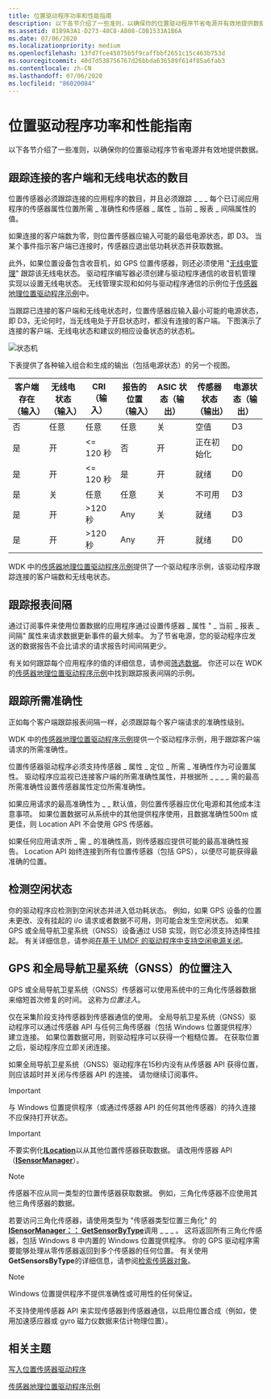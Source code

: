 ```yaml
---
title: 位置驱动程序功率和性能指南
description: 以下各节介绍了一些准则，以确保你的位置驱动程序节省电源并有效地提供数据。
ms.assetid: 81B9A3A1-D273-48C8-A808-CDB1533A1B6A
ms.date: 07/06/2020
ms.localizationpriority: medium
ms.openlocfilehash: 13fd7fce45075b5f9caffbbf2651c15c463b753d
ms.sourcegitcommit: 40d7d538756767d26bbda636589f614f85a6fab3
ms.contentlocale: zh-CN
ms.lasthandoff: 07/06/2020
ms.locfileid: "86020084"
---
```

# <a name="location-driver-guidelines-for-power-and-performance"></a>位置驱动程序功率和性能指南

以下各节介绍了一些准则，以确保你的位置驱动程序节省电源并有效地提供数据。

## <a name="tracking-the-number-of-connected-clients-and-radio-state"></a>跟踪连接的客户端和无线电状态的数目

位置传感器必须跟踪连接的应用程序的数目，并且必须跟踪 \_ \_ \_ 每个已订阅应用程序的传感器属性位置所需 \_ 准确性和传感器 \_ 属性 \_ 当前 \_ 报表 \_ 间隔属性的值。

如果连接的客户端数为零，则位置传感器应输入可能的最低电源状态，即 D3。 当某个事件指示客户端已连接时，传感器应退出低功耗状态并获取数据。

此外，如果位置设备包含收音机，如 GPS 位置传感器，则还必须使用 "[无线电管理](https://docs.microsoft.com/previous-versions/windows/hardware/radio/hh406615(v=vs.85))" 跟踪该无线电状态。 驱动程序编写器必须创建与驱动程序通信的收音机管理实现以设置无线电状态。 无线管理实现和如何与驱动程序通信的示例位于[传感器地理位置驱动程序示例](sensors-geolocation-driver-sample.md)中。

当跟踪已连接的客户端和无线电状态时，位置传感器应输入最小可能的电源状态，即 D3，无论何时，当无线电处于开启状态时，都没有连接的客户端。 下图演示了连接的客户端、无线电状态和建议的相应设备状态的状态机。

![状态机](images/state-diagram-with-radio.png)

下表提供了各种输入组合和生成的输出（包括电源状态）的另一个视图。

| 客户端存在（输入） | 无线电状态（输入） | CRI （输入） | 报告的位置（输入） | ASIC 状态（输出） | 传感器状态（输出） | 电源状态（输出） |
|--|--|--|--|--|--|--|
| 否 | 任意 | 任意 | 任意 | 关 | 空值 | D3 |
| 是 | 开 | <= 120 秒 | 否 | 开 | 正在初始化 | D0 |
| 是 | 开 | <= 120 秒 | 是 | 开 | 就绪 | D0 |
| 是 | 关 | 任意 | 任意 | 关 | 不可用 | D3 |
| 是 | 开 | >120 秒 | Any | 关 | 就绪 | D3 |
| 是 | 开 | >120 秒 | Any | 开 | 就绪 | D0 |

WDK 中的[传感器地理位置驱动程序示例](sensors-geolocation-driver-sample.md)提供了一个驱动程序示例，该驱动程序跟踪连接的客户端数和无线电状态。

## <a name="tracking-report-intervals"></a>跟踪报表间隔

通过订阅事件来使用位置数据的应用程序通过设置传感器 \_ 属性 " \_ 当前 \_ 报表 \_ 间隔" 属性来请求数据更新事件的最大频率。 为了节省电源，您的驱动程序应发送的数据报告不会比请求的请求报告时间间隔更少。

有关如何跟踪每个应用程序的值的详细信息，请参阅[筛选数据](https://docs.microsoft.com/windows-hardware/drivers/sensors/filtering-data)。 你还可以在 WDK 的[传感器地理位置驱动程序示例](sensors-geolocation-driver-sample.md)中找到跟踪报表间隔的示例。

## <a name="tracking-desired-accuracy"></a>跟踪所需准确性

正如每个客户端跟踪报表间隔一样，必须跟踪每个客户端请求的准确性级别。

WDK 中的[传感器地理位置驱动程序示例](sensors-geolocation-driver-sample.md)提供一个驱动程序示例，用于跟踪客户端请求的所需准确性。

位置传感器驱动程序必须支持传感器 \_ 属性 \_ 定位 \_ 所需 \_ 准确性作为可设置属性。 驱动程序应监视已连接客户端的所需准确性属性，并根据所 \_ \_ \_ \_ 需的最高所需准确性设置传感器属性定位所需准确性。

如果应用请求的最高准确性为 \_ \_ 默认值，则位置传感器应优化电源和其他成本注意事项。 如果位置数据可从系统中的其他提供程序使用，且数据准确性500m 或更佳，则 Location API 不会使用 GPS 传感器。

如果任何应用请求所 \_ 需 \_ 的准确性高，则传感器应提供可能的最高准确性报告。 Location API 始终连接到所有位置传感器（包括 GPS），以便尽可能获得最准确的位置。

## <a name="detecting-idle-states"></a>检测空闲状态

你的驱动程序应检测到空闲状态并进入低功耗状态。 例如，如果 GPS 设备的位置未更改、没有挂起的 i/o 请求或者数据不可用，则可能会发生空闲状态。 如果 GPS 或全局导航卫星系统（GNSS）设备通过 USB 实现，则它必须支持选择性挂起。 有关详细信息，请参阅[在基于 UMDF 的驱动程序中支持空闲电源关闭](https://docs.microsoft.com/windows-hardware/drivers/wdf/supporting-idle-power-down-in-umdf-drivers)。

## <a name="position-injection-for-gps-and-global-navigation-satellite-system-gnss"></a>GPS 和全局导航卫星系统（GNSS）的位置注入

GPS 或全局导航卫星系统（GNSS）传感器可以使用系统中的三角化传感器数据来缩短首次修复的时间。 这称为*位置注入*。

仅在采集阶段支持传感器到传感器通信的使用。 全局导航卫星系统（GNSS）驱动程序可以通过传感器 API 与任何三角传感器（包括 Windows 位置提供程序）建立连接。 如果位置数据可用，则驱动程序可以获得一个粗糙位置。 在获取位置之后，驱动程序应立即关闭连接。

如果全局导航卫星系统（GNSS）驱动程序在15秒内没有从传感器 API 获得位置，则应该超时并关闭与传感器 API 的连接。 请勿继续订阅事件。

> [!IMPORTANT]
> 与 Windows 位置提供程序（或通过传感器 API 的任何其他传感器）的持久连接不应保持打开状态。

> [!IMPORTANT]
> 不要实例化[**ILocation**](https://docs.microsoft.com/windows/desktop/api/locationapi/nn-locationapi-ilocation)以从其他位置传感器获取数据。 请改用传感器 API （[**ISensorManager**](https://docs.microsoft.com/windows/desktop/api/sensorsapi/nn-sensorsapi-isensormanager)）。

> [!NOTE]
> 传感器不应从同一类型的位置传感器获取数据。 例如，三角化传感器不应使用其他三角传感器的数据。

若要访问三角化传感器，请使用类型为 "传感器类型位置三角化" 的[**ISensorManager：： GetSensorByType**](https://docs.microsoft.com/windows/desktop/api/sensorsapi/nf-sensorsapi-isensormanager-getsensorsbytype)调用 \_ \_ \_ 。 这将返回所有三角化传感器，包括 Windows 8 中内置的 Windows 位置提供程序。 你的 GPS 驱动程序需要能够处理从零传感器返回到多个传感器的任何位置。 有关使用**GetSensorsByType**的详细信息，请参阅[检索传感器对象](https://docs.microsoft.com/windows/desktop/SensorsAPI/retrieving-a-sensor)。

> [!NOTE]
> Windows 位置提供程序不提供准确性或可用性的任何保证。

不支持使用传感器 API 来实现传感器到传感器通信，以启用位置合成（例如，使用加速感应器或 gyro 磁力仪数据来估计物理位置）。

## <a name="related-topics"></a>相关主题

[写入位置传感器驱动程序](writing-a-location-sensor-driver.md)  

[传感器地理位置驱动程序示例](sensors-geolocation-driver-sample.md)  
